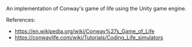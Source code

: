 An implementation of Conway's game of life using the Unity game engine. 


References: 
- https://en.wikipedia.org/wiki/Conway%27s_Game_of_Life
- https://conwaylife.com/wiki/Tutorials/Coding_Life_simulators
